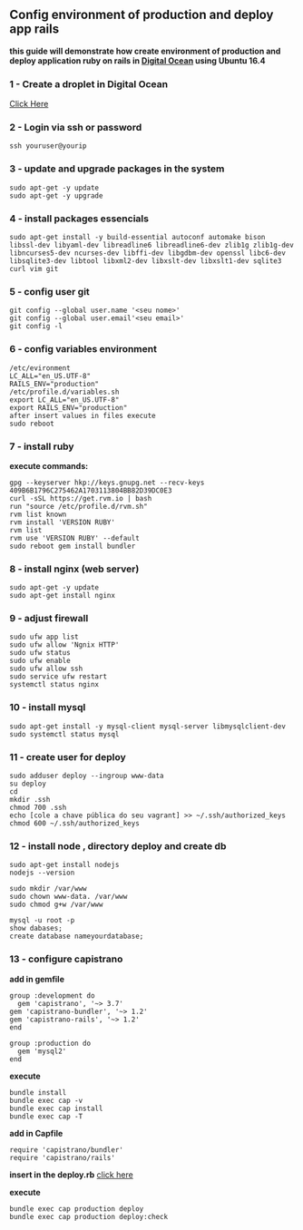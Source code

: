 ## Config environment of production and deploy app rails
**this guide will demonstrate how create environment of production and deploy  application ruby on rails in [Digital Ocean](https://www.digitalocean.com) using Ubuntu 16.4**

### 1 - Create a droplet in Digital Ocean
[Click Here](https://www.digitalocean.com/pricing/#droplet)

### 2 - Login via ssh or password
	ssh youruser@yourip

### 3 - update and upgrade packages in the system 
	
	sudo apt-get -y update 
	sudo apt-get -y upgrade 
	

### 4 - install packages essencials
	
	sudo apt-get install -y build-essential autoconf automake bison libssl-dev libyaml-dev libreadline6 libreadline6-dev zlib1g zlib1g-dev libncurses5-dev ncurses-dev libffi-dev libgdbm-dev openssl libc6-dev libsqlite3-dev libtool libxml2-dev libxslt-dev libxslt1-dev sqlite3 curl vim git
	

### 5 - config user git
    
    git config --global user.name '<seu nome>'
    git config --global user.email'<seu email>'
    git config -l

### 6 - config variables environment 
	
	/etc/evironment
	LC_ALL="en_US.UTF-8"
	RAILS_ENV="production"     
	/etc/profile.d/variables.sh
	export LC_ALL="en_US.UTF-8"
	export RAILS_ENV="production"	
	after insert values in files execute 
	sudo reboot

### 7 - install ruby
  
**execute commands:**
	
	
	gpg --keyserver hkp://keys.gnupg.net --recv-keys 409B6B1796C275462A1703113804BB82D39DC0E3	 
	curl -sSL https://get.rvm.io | bash
	run "source /etc/profile.d/rvm.sh" 
	rvm list known
	rvm install 'VERSION RUBY'
	rvm list
	rvm use 'VERSION RUBY' --default
	sudo reboot gem install bundler
	

### 8 - install nginx (web server)
	
	
	sudo apt-get -y update
	sudo apt-get install nginx
	


### 9 - adjust firewall
	
	
	sudo ufw app list
	sudo ufw allow 'Ngnix HTTP'
	sudo ufw status
	sudo ufw enable 
	sudo ufw allow ssh
	sudo service ufw restart 
	systemctl status nginx
	

### 10 - install mysql
	
	
	sudo apt-get install -y mysql-client mysql-server libmysqlclient-dev
	sudo systemctl status mysql
	


### 11 - create user for deploy 
	
	
	sudo adduser deploy --ingroup www-data
	su deploy
	cd 
	mkdir .ssh
	chmod 700 .ssh
	echo [cole a chave pública do seu vagrant] >> ~/.ssh/authorized_keys
	chmod 600 ~/.ssh/authorized_keys
	


### 12 -  install node , directory deploy and create db
	
	sudo apt-get install nodejs
	nodejs --version

	sudo mkdir /var/www
	sudo chown www-data. /var/www
	sudo chmod g+w /var/www  

	mysql -u root -p
	show dabases;
	create database nameyourdatabase;
	

### 13 - configure capistrano
	
**add in gemfile**
	
	group :development do
	  gem 'capistrano', '~> 3.7'
    gem 'capistrano-bundler', '~> 1.2'
    gem 'capistrano-rails', '~> 1.2'
	end 

	group :production do 
	  gem 'mysql2'
	end
	
	
**execute**
	
	bundle install
	bundle exec cap -v
	bundle exec cap install
	bundle exec cap -T
	

**add in  Capfile**
	
	require 'capistrano/bundler'
	require 'capistrano/rails'
	

**insert in the deploy.rb**
	[click here](https://gist.github.com/nelisr/7d201bd6c105fe5d8de4c7d4289155ab)
	
	
**execute**
	
	bundle exec cap production deploy
	bundle exec cap production deploy:check
	









